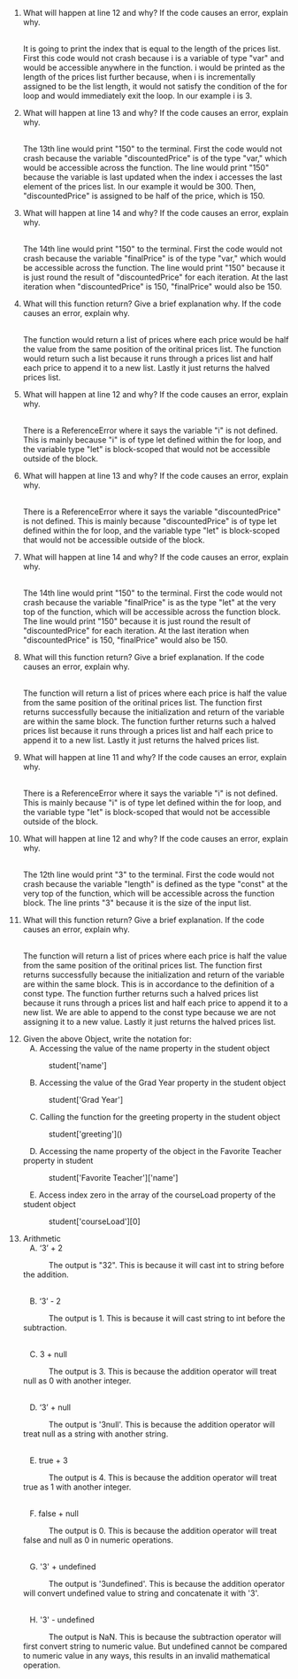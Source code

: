 <ol>
  <li> What will happen at line 12 and why? If the code causes an error, explain why. </li>
  <p> <br> It is going to print the index that is equal to the length of the prices list. First this code would not crash because i is a variable of type "var" and would be accessible anywhere in the function. i would be printed as the length of the prices list further because, when i is incrementally assigned to be the list length, it would not satisfy the condition of the for loop and would immediately exit the loop. In our example i is 3. </p>
  <li> What will happen at line 13 and why? If the code causes an error, explain why. </li>
  <p> <br> The 13th line would print "150" to the terminal. First the code would not crash because the variable "discountedPrice" is of the type "var," which would be accessible across the function. The line would print "150" because the variable is last updated when the index i accesses the last element of the prices list. In our example it would be 300. Then, "discountedPrice" is assigned to be half of the price, which is 150. </p>
  <li> What will happen at line 14 and why? If the code causes an error, explain why. </li>
  <p> <br> The 14th line would print "150" to the terminal. First the code would not crash because the variable "finalPrice" is of the type "var," which would be accessible across the function. The line would print "150" because it is just round the result of "discountedPrice" for each iteration. At the last iteration when "discountedPrice" is 150, "finalPrice" would also be 150. </p>
  <li> What will this function return? Give a brief explanation why. If the code causes an error, explain why. </li>
  <p> <br> The function would return a list of prices where each price would be half the value from the same position of the oritinal prices list. The function would return such a list because it runs through a prices list and half each price to append it to a new list. Lastly it just returns the halved prices list. </p>
  <li> What will happen at line 12 and why?  If the code causes an error, explain why. </li>
  <p> <br> There is a ReferenceError where it says the variable "i" is not defined. This is mainly because "i" is of type let defined within the for loop, and the variable type "let" is block-scoped that would not be accessible outside of the  block. </p>
  <li> What will happen at line 13 and why? If the code causes an error, explain why. </li>
  <p> <br> There is a ReferenceError where it says the variable "discountedPrice" is not defined. This is mainly because "discountedPrice" is of type let defined within the for loop, and the variable type "let" is block-scoped that would not be accessible outside of the block. </p>
  <li> What will happen at line 14 and why? If the code causes an error, explain why. </li>
  <p> <br> The 14th line would print "150" to the terminal. First the code would not crash because the variable "finalPrice" is as the type "let" at the very top of the function, which will be accessible across the function block. The line would print "150" because it is just round the result of "discountedPrice" for each iteration. At the last iteration when "discountedPrice" is 150, "finalPrice" would also be 150. </p>
  <li> What will this function return? Give a brief explanation. If the code causes an error, explain why. </li>
  <p> <br> The function will return a list of prices where each price is half the value from the same position of the oritinal prices list. The function first returns successfully because the initialization and return of the variable are within the same block. The function further returns such a halved prices list because it runs through a prices list and half each price to append it to a new list. Lastly it just returns the halved prices list. </p>
  <li> What will happen at line 11 and why? If the code causes an error, explain why. </li>
  <p> <br> There is a ReferenceError where it says the variable "i" is not defined. This is mainly because "i" is of type let defined within the for loop, and the variable type "let" is block-scoped that would not be accessible outside of the  block. </p>
  <li> What will happen at line 12 and why? If the code causes an error, explain why. </li>
  <p> <br> The 12th line would print "3" to the terminal. First the code would not crash because the variable "length" is defined as the type "const" at the very top of the function, which will be accessible across the function block. The line prints "3" because it is the size of the input list. </p>
  <li> What will this function return? Give a brief explanation. If the code causes an error, explain why. </li>
  <p> <br> The function will return a list of prices where each price is half the value from the same position of the oritinal prices list. The function first returns successfully because the initialization and return of the variable are within the same block. This is in accordance to the definition of a const type. The function further returns such a halved prices list because it runs through a prices list and half each price to append it to a new list. We are able to append to the const type because we are not assigning it to a new value. Lastly it just returns the halved prices list. </p>
  <li> 
    Given the above Object, write the notation for: 
    <br> &nbsp;&nbsp; A. Accessing the value of the name property in the student object 
    <p> &emsp;&emsp;&emsp; student['name'] </p>
    &nbsp;&nbsp; B. Accessing the value of the Grad Year property in the student object
    <p> &emsp;&emsp;&emsp; student['Grad Year'] </p>
    &nbsp;&nbsp; C. Calling the function for the greeting property in the student object
    <p> &emsp;&emsp;&emsp; student['greeting']() </p>
    &nbsp;&nbsp; D. Accessing the name property of the object in the Favorite Teacher property in student
    <p> &emsp;&emsp;&emsp; student['Favorite Teacher']['name'] </p>
    &nbsp;&nbsp; E. Access index zero in the array of the courseLoad property of the student object
    <p> &emsp;&emsp;&emsp; student['courseLoad'][0] </p>
  </li>
  <li> Arithmetic
    <br> &nbsp;&nbsp; A. ‘3’ + 2
    <p> &emsp;&emsp;&emsp; The output is "32". This is because it will cast int to string before the addition. </p>
    <br> &nbsp;&nbsp; B. ‘3’ - 2
    <p> &emsp;&emsp;&emsp; The output is 1. This is because it will cast string to int before the subtraction. </p>
    <br> &nbsp;&nbsp; C. 3 + null
    <p> &emsp;&emsp;&emsp; The output is 3. This is because the addition operator will treat null as 0 with another integer. </p>
    <br> &nbsp;&nbsp; D. ‘3’ + null
    <p> &emsp;&emsp;&emsp; The output is '3null'. This is because the addition operator will treat null as a string with another string. </p>
    <br> &nbsp;&nbsp; E. true + 3
    <p> &emsp;&emsp;&emsp; The output is 4. This is because the addition operator will treat true as 1 with another integer. </p>
    <br> &nbsp;&nbsp; F. false + null
    <p> &emsp;&emsp;&emsp; The output is 0. This is because the addition operator will treat false and null as 0 in numeric operations. </p>
    <br> &nbsp;&nbsp; G. '3' + undefined
    <p> &emsp;&emsp;&emsp; The output is '3undefined'. This is because the addition operator will convert undefined value to string and concatenate it with '3'. </p>
    <br> &nbsp;&nbsp; H. '3' - undefined
    <p> &emsp;&emsp;&emsp; The output is NaN. This is because the subtraction operator will first convert string to numeric value. But undefined cannot be compared to numeric value in any ways, this results in an invalid mathematical operation. </p>
  </li>
</ol>